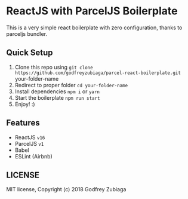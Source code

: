 # ReactJS with ParcelJS Boilerplate

This is a very simple react boilerplate with zero configuration, thanks to parceljs bundler.

## Quick Setup

1. Clone this repo using `git clone https://github.com/godfreyzubiaga/parcel-react-boilerplate.git` your-folder-name
2. Redirect to proper folder `cd your-folder-name`
3. Install dependencies `npm i` or `yarn`
4. Start the boilerplate `npm run start`
5. Enjoy! :)

## Features

- ReactJS `v16`
- ParcelJS `v1`
- Babel
- ESLint (Airbnb)

## LICENSE

MIT license, Copyright (c) 2018 Godfrey Zubiaga
